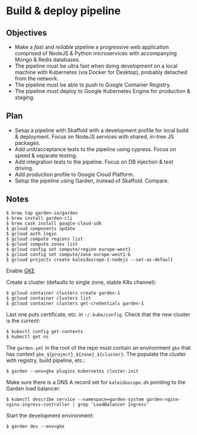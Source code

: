 # Build & deploy pipeline

## Objectives

- Make a *fast* and *reliable* pipeline a progressive web application comprised of NodeJS & Python microservices with accompanying Mongo & Redis databases.
- The pipeline must be ultra fast when doing development on a local machine with Kubernetes (via Docker for Desktop), probably detached from the network.
- The pipeline must be able to push to Google Container Registry.
- The pipeline must deploy to Google Kubernetes Engine for production & staging.

## Plan

- Setup a pipeline with Skaffold with a development profile for local build & deployment.  Focus on NodeJS services with shared, in-tree JS packages.
- Add unit/acceptance tests to the pipeline using cypress.  Focus on speed & separate testing.
- Add integration tests to the pipeline.  Focus on DB injection & test driving.
- Add production profile to Google Cloud Platform.
- Setup the pipeline using Garden, instead of Skaffold.  Compare.

## Notes

    $ brew tap garden-io/garden
    $ brew install garden-cli
    $ brew cask install google-cloud-sdk
    $ gcloud components update
    $ gcloud auth login
    $ gcloud compute regions list
    $ gcloud compute zones list
    $ gcloud config set compute/region europe-west1 
    $ gcloud config set compute/zone europe-west1-b
    $ gcloud projects create kaleidoscope-1-nodejs --set-as-default

Enable [GKE](https://console.cloud.google.com/apis/library/container.googleapis.com?q=kubernetes%20engine)

Create a cluster (defaults to single zone, stable K8s channel):

    $ gcloud container clusters create garden-1
    $ gcloud container clusters list
    $ gcloud container clusters get-credentials garden-1

Last one puts certificate, etc. in `~/.kube/config`.  Check that the new cluster is the *current*:

    $ kubectl config get-contexts
    $ kubectl get ns

The `garden.yml` in the root of the repo must contain an environment `gke` that has context `gke_${project}_${zone}_${cluster}`.  The populate the cluster with registry, build pipeline, etc.:

    $ garden --env=gke plugins kubernetes cluster-init

Make sure there is a DNS A record set for `kaleidoscope.dk` pointing to the Garden load balancer:

    $ kubectl describe service --namespace=garden-system garden-nginx-nginx-ingress-controller | grep 'LoadBalancer Ingress'

Start the development environment:

    $ garden dev --env=gke
